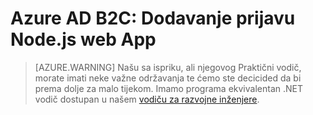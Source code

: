 <properties
    pageTitle="Dodavanje prijavu Node.js web-aplikacijama za Azure B2C | Microsoft Azure"
    description="Upute za stvaranje Node.js web-aplikacije koje se prijave korisnika pomoću B2C klijenta."
    services="active-directory-b2c"
    documentationCenter=""
    authors="brandwe"
    manager="msmbaldwin"
    editor=""/>

<tags
    ms.service="active-directory-b2c"
    ms.workload="identity"
  ms.tgt_pltfrm="na"
    ms.devlang="javascript"
    ms.topic="hero-article"
    ms.date="07/22/2016"
    ms.author="brandwe"/>


# <a name="azure-ad-b2c-add-sign-in-to-a-nodejs-web-app"></a>Azure AD B2C: Dodavanje prijavu Node.js web App

> [AZURE.WARNING] Našu sa ispriku, ali njegovog Praktični vodič, morate imati neke važne održavanja te ćemo ste decicided da bi prema dolje za malo tijekom.  Imamo programa ekvivalentan .NET vodič dostupan u našem [vodiču za razvojne inženjere](active-directory-b2c-overview.md).